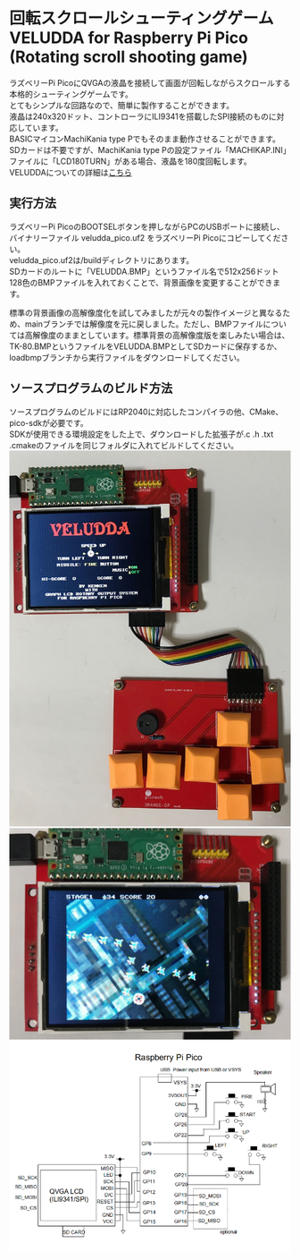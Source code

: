 # 回転スクロールシューティングゲーム　VELUDDA for Raspberry Pi Pico (Rotating scroll shooting game)
ラズベリーPi PicoにQVGAの液晶を接続して画面が回転しながらスクロールする本格的シューティングゲームです。  
とてもシンプルな回路なので、簡単に製作することができます。  
液晶は240x320ドット、コントローラにILI9341を搭載したSPI接続のものに対応しています。  
BASICマイコンMachiKania type Pでもそのまま動作させることができます。  
SDカードは不要ですが、MachiKania type Pの設定ファイル「MACHIKAP.INI」ファイルに「LCD180TURN」がある場合、液晶を180度回転します。  
VELUDDAについての詳細は<a href="http://www.ze.em-net.ne.jp/~kenken/veludda/index.html" target="_blank">こちら</a>  

## 実行方法
ラズベリーPi PicoのBOOTSELボタンを押しながらPCのUSBポートに接続し、バイナリーファイル veludda_pico.uf2 をラズベリーPi Picoにコピーしてください。  
veludda_pico.uf2は/buildディレクトリにあります。  
SDカードのルートに「VELUDDA.BMP」というファイル名で512x256ドット128色のBMPファイルを入れておくことで、背景画像を変更することができます。  
  
標準の背景画像の高解像度化を試してみましたが元々の製作イメージと異なるため、mainブランチでは解像度を元に戻しました。ただし、BMPファイルについては高解像度のままとしています。標準背景の高解像度版を楽しみたい場合は、TK-80.BMPというファイルをVELUDDA.BMPとしてSDカードに保存するか、loadbmpブランチから実行ファイルをダウンロードしてください。  
  
## ソースプログラムのビルド方法
ソースプログラムのビルドにはRP2040に対応したコンパイラの他、CMake、pico-sdkが必要です。  
SDKが使用できる環境設定をした上で、ダウンロードした拡張子が.c .h .txt .cmakeのファイルを同じフォルダに入れてビルドしてください。  
![](veludda_pico1.jpg)  
![](veludda_pico2.jpg)  
![](schematic_veludda_pico.png)  